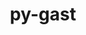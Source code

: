 ---
title: "py-gast"
layout: cache
categories: [package, develop-2024-12-22]
meta: {"versions": ["0.5.4"], "compilers": ["gcc@=11.4.0", "gcc@=12.3.0", "gcc@=13.2.0", "gcc@=9.4.0", "oneapi@=2024.2.1"], "oss": ["ubuntu20.04", "ubuntu22.04", "ubuntu24.04"], "platforms": ["linux"], "targets": ["aarch64", "neoverse_v2", "ppc64le", "x86_64_v3"], "stacks": ["e4s", "e4s-neoverse-v2", "e4s-oneapi", "e4s-power", "ml-linux-aarch64-cpu", "ml-linux-aarch64-cuda", "ml-linux-x86_64-cpu", "ml-linux-x86_64-cuda", "ml-linux-x86_64-rocm", "root", "tutorial"], "num_specs": 25, "num_specs_by_stack": {"e4s-power": 4, "root": 25, "e4s-neoverse-v2": 2, "e4s": 5, "tutorial": 1, "e4s-oneapi": 3, "ml-linux-aarch64-cuda": 5, "ml-linux-aarch64-cpu": 5, "ml-linux-x86_64-cuda": 5, "ml-linux-x86_64-cpu": 5, "ml-linux-x86_64-rocm": 5}}
spec_details: [{"hash": "cggdr3xbpkkvmtobmlsfkhjltj6jpeb7", "compiler": "gcc@=9.4.0", "versions": ["0.5.4"], "os": "ubuntu20.04", "platform": "linux", "target": "ppc64le", "variants": ["build_system=python_pip"], "stacks": ["e4s-power", "root"], "size": "-", "tarball": "https://binaries.spack.io/develop-2024-12-22/build_cache/linux-ubuntu20.04-ppc64le/gcc-9.4.0/py-gast-0.5.4/linux-ubuntu20.04-ppc64le-gcc-9.4.0-py-gast-0.5.4-cggdr3xbpkkvmtobmlsfkhjltj6jpeb7.spack"}, {"hash": "sxzdxlrwewtmjctvtn7ycjmx6vmmr3ie", "compiler": "gcc@=9.4.0", "versions": ["0.5.4"], "os": "ubuntu20.04", "platform": "linux", "target": "ppc64le", "variants": ["build_system=python_pip"], "stacks": ["e4s-power", "root"], "size": "-", "tarball": "https://binaries.spack.io/develop-2024-12-22/build_cache/linux-ubuntu20.04-ppc64le/gcc-9.4.0/py-gast-0.5.4/linux-ubuntu20.04-ppc64le-gcc-9.4.0-py-gast-0.5.4-sxzdxlrwewtmjctvtn7ycjmx6vmmr3ie.spack"}, {"hash": "q6kqfqwlaz43f5jpupfcy2r7rh3l7ep4", "compiler": "gcc@=9.4.0", "versions": ["0.5.4"], "os": "ubuntu20.04", "platform": "linux", "target": "ppc64le", "variants": ["build_system=python_pip"], "stacks": ["e4s-power", "root"], "size": "-", "tarball": "https://binaries.spack.io/develop-2024-12-22/build_cache/linux-ubuntu20.04-ppc64le/gcc-9.4.0/py-gast-0.5.4/linux-ubuntu20.04-ppc64le-gcc-9.4.0-py-gast-0.5.4-q6kqfqwlaz43f5jpupfcy2r7rh3l7ep4.spack"}, {"hash": "xowftugmgoxhd2imihktj3xcaxsspr2g", "compiler": "gcc@=9.4.0", "versions": ["0.5.4"], "os": "ubuntu20.04", "platform": "linux", "target": "ppc64le", "variants": ["build_system=python_pip"], "stacks": ["e4s-power", "root"], "size": "-", "tarball": "https://binaries.spack.io/develop-2024-12-22/build_cache/linux-ubuntu20.04-ppc64le/gcc-9.4.0/py-gast-0.5.4/linux-ubuntu20.04-ppc64le-gcc-9.4.0-py-gast-0.5.4-xowftugmgoxhd2imihktj3xcaxsspr2g.spack"}, {"hash": "dlojz7ifvxb6eqkmrixz7oytshs7fm2v", "compiler": "gcc@=11.4.0", "versions": ["0.5.4"], "os": "ubuntu22.04", "platform": "linux", "target": "neoverse_v2", "variants": ["build_system=python_pip"], "stacks": ["e4s-neoverse-v2", "root"], "size": "-", "tarball": "https://binaries.spack.io/develop-2024-12-22/build_cache/linux-ubuntu22.04-neoverse_v2/gcc-11.4.0/py-gast-0.5.4/linux-ubuntu22.04-neoverse_v2-gcc-11.4.0-py-gast-0.5.4-dlojz7ifvxb6eqkmrixz7oytshs7fm2v.spack"}, {"hash": "vcqwsubl25hvqbupebxagzdzed5phfho", "compiler": "gcc@=11.4.0", "versions": ["0.5.4"], "os": "ubuntu22.04", "platform": "linux", "target": "neoverse_v2", "variants": ["build_system=python_pip"], "stacks": ["e4s-neoverse-v2", "root"], "size": "-", "tarball": "https://binaries.spack.io/develop-2024-12-22/build_cache/linux-ubuntu22.04-neoverse_v2/gcc-11.4.0/py-gast-0.5.4/linux-ubuntu22.04-neoverse_v2-gcc-11.4.0-py-gast-0.5.4-vcqwsubl25hvqbupebxagzdzed5phfho.spack"}, {"hash": "t5qn6t5xujf2lhaxwse3if4kh2i245vo", "compiler": "gcc@=11.4.0", "versions": ["0.5.4"], "os": "ubuntu22.04", "platform": "linux", "target": "x86_64_v3", "variants": ["build_system=python_pip"], "stacks": ["e4s", "root"], "size": "-", "tarball": "https://binaries.spack.io/develop-2024-12-22/build_cache/linux-ubuntu22.04-x86_64_v3/gcc-11.4.0/py-gast-0.5.4/linux-ubuntu22.04-x86_64_v3-gcc-11.4.0-py-gast-0.5.4-t5qn6t5xujf2lhaxwse3if4kh2i245vo.spack"}, {"hash": "b6vyvzxlwsubq5dvl5dct7uck7gwutct", "compiler": "gcc@=11.4.0", "versions": ["0.5.4"], "os": "ubuntu22.04", "platform": "linux", "target": "x86_64_v3", "variants": ["build_system=python_pip"], "stacks": ["e4s", "root"], "size": "-", "tarball": "https://binaries.spack.io/develop-2024-12-22/build_cache/linux-ubuntu22.04-x86_64_v3/gcc-11.4.0/py-gast-0.5.4/linux-ubuntu22.04-x86_64_v3-gcc-11.4.0-py-gast-0.5.4-b6vyvzxlwsubq5dvl5dct7uck7gwutct.spack"}, {"hash": "woflqdhyjfslda7i3etqtt7gf2rhdr7x", "compiler": "gcc@=11.4.0", "versions": ["0.5.4"], "os": "ubuntu22.04", "platform": "linux", "target": "x86_64_v3", "variants": ["build_system=python_pip"], "stacks": ["e4s", "root"], "size": "-", "tarball": "https://binaries.spack.io/develop-2024-12-22/build_cache/linux-ubuntu22.04-x86_64_v3/gcc-11.4.0/py-gast-0.5.4/linux-ubuntu22.04-x86_64_v3-gcc-11.4.0-py-gast-0.5.4-woflqdhyjfslda7i3etqtt7gf2rhdr7x.spack"}, {"hash": "uhmtw5pedhxajazdjjtmpauqfx7pmmkj", "compiler": "gcc@=11.4.0", "versions": ["0.5.4"], "os": "ubuntu22.04", "platform": "linux", "target": "x86_64_v3", "variants": ["build_system=python_pip"], "stacks": ["e4s", "root"], "size": "-", "tarball": "https://binaries.spack.io/develop-2024-12-22/build_cache/linux-ubuntu22.04-x86_64_v3/gcc-11.4.0/py-gast-0.5.4/linux-ubuntu22.04-x86_64_v3-gcc-11.4.0-py-gast-0.5.4-uhmtw5pedhxajazdjjtmpauqfx7pmmkj.spack"}, {"hash": "p7vtm2yj74qobfmso4oq4oakfmy2enad", "compiler": "gcc@=11.4.0", "versions": ["0.5.4"], "os": "ubuntu22.04", "platform": "linux", "target": "x86_64_v3", "variants": ["build_system=python_pip"], "stacks": ["e4s", "root"], "size": "-", "tarball": "https://binaries.spack.io/develop-2024-12-22/build_cache/linux-ubuntu22.04-x86_64_v3/gcc-11.4.0/py-gast-0.5.4/linux-ubuntu22.04-x86_64_v3-gcc-11.4.0-py-gast-0.5.4-p7vtm2yj74qobfmso4oq4oakfmy2enad.spack"}, {"hash": "mmxjewrwdfc4cmdpl7c5qywhm4dfo55d", "compiler": "gcc@=12.3.0", "versions": ["0.5.4"], "os": "ubuntu22.04", "platform": "linux", "target": "x86_64_v3", "variants": ["build_system=python_pip"], "stacks": ["root", "tutorial"], "size": "-", "tarball": "https://binaries.spack.io/develop-2024-12-22/build_cache/linux-ubuntu22.04-x86_64_v3/gcc-12.3.0/py-gast-0.5.4/linux-ubuntu22.04-x86_64_v3-gcc-12.3.0-py-gast-0.5.4-mmxjewrwdfc4cmdpl7c5qywhm4dfo55d.spack"}, {"hash": "msvrbmmgtxkkctiinlenzrb6k7d47cxt", "compiler": "oneapi@=2024.2.1", "versions": ["0.5.4"], "os": "ubuntu22.04", "platform": "linux", "target": "x86_64_v3", "variants": ["build_system=python_pip"], "stacks": ["e4s-oneapi", "root"], "size": "-", "tarball": "https://binaries.spack.io/develop-2024-12-22/build_cache/linux-ubuntu22.04-x86_64_v3/oneapi-2024.2.1/py-gast-0.5.4/linux-ubuntu22.04-x86_64_v3-oneapi-2024.2.1-py-gast-0.5.4-msvrbmmgtxkkctiinlenzrb6k7d47cxt.spack"}, {"hash": "5zyv2iatfkm3yyb3lx4ifrwl2ojgje7n", "compiler": "oneapi@=2024.2.1", "versions": ["0.5.4"], "os": "ubuntu22.04", "platform": "linux", "target": "x86_64_v3", "variants": ["build_system=python_pip"], "stacks": ["e4s-oneapi", "root"], "size": "-", "tarball": "https://binaries.spack.io/develop-2024-12-22/build_cache/linux-ubuntu22.04-x86_64_v3/oneapi-2024.2.1/py-gast-0.5.4/linux-ubuntu22.04-x86_64_v3-oneapi-2024.2.1-py-gast-0.5.4-5zyv2iatfkm3yyb3lx4ifrwl2ojgje7n.spack"}, {"hash": "4zck2ickilse5gtau5ufhqapamhlodsv", "compiler": "oneapi@=2024.2.1", "versions": ["0.5.4"], "os": "ubuntu22.04", "platform": "linux", "target": "x86_64_v3", "variants": ["build_system=python_pip"], "stacks": ["e4s-oneapi", "root"], "size": "-", "tarball": "https://binaries.spack.io/develop-2024-12-22/build_cache/linux-ubuntu22.04-x86_64_v3/oneapi-2024.2.1/py-gast-0.5.4/linux-ubuntu22.04-x86_64_v3-oneapi-2024.2.1-py-gast-0.5.4-4zck2ickilse5gtau5ufhqapamhlodsv.spack"}, {"hash": "6hunah5oehezukzv53rr6w2yqe5zqipu", "compiler": "gcc@=13.2.0", "versions": ["0.5.4"], "os": "ubuntu24.04", "platform": "linux", "target": "aarch64", "variants": ["build_system=python_pip"], "stacks": ["ml-linux-aarch64-cuda", "root", "ml-linux-aarch64-cpu"], "size": "-", "tarball": "https://binaries.spack.io/develop-2024-12-22/build_cache/linux-ubuntu24.04-aarch64/gcc-13.2.0/py-gast-0.5.4/linux-ubuntu24.04-aarch64-gcc-13.2.0-py-gast-0.5.4-6hunah5oehezukzv53rr6w2yqe5zqipu.spack"}, {"hash": "hgdi2ai54akhssgbjymgqeyno6mdkh22", "compiler": "gcc@=13.2.0", "versions": ["0.5.4"], "os": "ubuntu24.04", "platform": "linux", "target": "aarch64", "variants": ["build_system=python_pip"], "stacks": ["ml-linux-aarch64-cuda", "root", "ml-linux-aarch64-cpu"], "size": "-", "tarball": "https://binaries.spack.io/develop-2024-12-22/build_cache/linux-ubuntu24.04-aarch64/gcc-13.2.0/py-gast-0.5.4/linux-ubuntu24.04-aarch64-gcc-13.2.0-py-gast-0.5.4-hgdi2ai54akhssgbjymgqeyno6mdkh22.spack"}, {"hash": "4zfhyjut76px2s736xovre2a7vj3gdfk", "compiler": "gcc@=13.2.0", "versions": ["0.5.4"], "os": "ubuntu24.04", "platform": "linux", "target": "aarch64", "variants": ["build_system=python_pip"], "stacks": ["ml-linux-aarch64-cuda", "root", "ml-linux-aarch64-cpu"], "size": "-", "tarball": "https://binaries.spack.io/develop-2024-12-22/build_cache/linux-ubuntu24.04-aarch64/gcc-13.2.0/py-gast-0.5.4/linux-ubuntu24.04-aarch64-gcc-13.2.0-py-gast-0.5.4-4zfhyjut76px2s736xovre2a7vj3gdfk.spack"}, {"hash": "udtajof4dm2nswmoe53utwbeyn6ouqlw", "compiler": "gcc@=13.2.0", "versions": ["0.5.4"], "os": "ubuntu24.04", "platform": "linux", "target": "aarch64", "variants": ["build_system=python_pip"], "stacks": ["ml-linux-aarch64-cuda", "root", "ml-linux-aarch64-cpu"], "size": "-", "tarball": "https://binaries.spack.io/develop-2024-12-22/build_cache/linux-ubuntu24.04-aarch64/gcc-13.2.0/py-gast-0.5.4/linux-ubuntu24.04-aarch64-gcc-13.2.0-py-gast-0.5.4-udtajof4dm2nswmoe53utwbeyn6ouqlw.spack"}, {"hash": "hmjgzhxit4j2obdrrrbqjrzwc23yw4vs", "compiler": "gcc@=13.2.0", "versions": ["0.5.4"], "os": "ubuntu24.04", "platform": "linux", "target": "aarch64", "variants": ["build_system=python_pip"], "stacks": ["ml-linux-aarch64-cuda", "root", "ml-linux-aarch64-cpu"], "size": "-", "tarball": "https://binaries.spack.io/develop-2024-12-22/build_cache/linux-ubuntu24.04-aarch64/gcc-13.2.0/py-gast-0.5.4/linux-ubuntu24.04-aarch64-gcc-13.2.0-py-gast-0.5.4-hmjgzhxit4j2obdrrrbqjrzwc23yw4vs.spack"}, {"hash": "64r6evz5dgtntfx44snmk5n62jevbuhc", "compiler": "gcc@=13.2.0", "versions": ["0.5.4"], "os": "ubuntu24.04", "platform": "linux", "target": "x86_64_v3", "variants": ["build_system=python_pip"], "stacks": ["ml-linux-x86_64-cuda", "ml-linux-x86_64-cpu", "ml-linux-x86_64-rocm", "root"], "size": "-", "tarball": "https://binaries.spack.io/develop-2024-12-22/build_cache/linux-ubuntu24.04-x86_64_v3/gcc-13.2.0/py-gast-0.5.4/linux-ubuntu24.04-x86_64_v3-gcc-13.2.0-py-gast-0.5.4-64r6evz5dgtntfx44snmk5n62jevbuhc.spack"}, {"hash": "ceumvyja7hwdigiblmbnkxqza6y4xutg", "compiler": "gcc@=13.2.0", "versions": ["0.5.4"], "os": "ubuntu24.04", "platform": "linux", "target": "x86_64_v3", "variants": ["build_system=python_pip"], "stacks": ["ml-linux-x86_64-cuda", "ml-linux-x86_64-cpu", "ml-linux-x86_64-rocm", "root"], "size": "-", "tarball": "https://binaries.spack.io/develop-2024-12-22/build_cache/linux-ubuntu24.04-x86_64_v3/gcc-13.2.0/py-gast-0.5.4/linux-ubuntu24.04-x86_64_v3-gcc-13.2.0-py-gast-0.5.4-ceumvyja7hwdigiblmbnkxqza6y4xutg.spack"}, {"hash": "qi4c4awvof5xmueaovwderwiautplquk", "compiler": "gcc@=13.2.0", "versions": ["0.5.4"], "os": "ubuntu24.04", "platform": "linux", "target": "x86_64_v3", "variants": ["build_system=python_pip"], "stacks": ["ml-linux-x86_64-cuda", "ml-linux-x86_64-cpu", "ml-linux-x86_64-rocm", "root"], "size": "-", "tarball": "https://binaries.spack.io/develop-2024-12-22/build_cache/linux-ubuntu24.04-x86_64_v3/gcc-13.2.0/py-gast-0.5.4/linux-ubuntu24.04-x86_64_v3-gcc-13.2.0-py-gast-0.5.4-qi4c4awvof5xmueaovwderwiautplquk.spack"}, {"hash": "vtkqnoia5tqw4bsis3et4baolqjsao7u", "compiler": "gcc@=13.2.0", "versions": ["0.5.4"], "os": "ubuntu24.04", "platform": "linux", "target": "x86_64_v3", "variants": ["build_system=python_pip"], "stacks": ["ml-linux-x86_64-cuda", "ml-linux-x86_64-cpu", "ml-linux-x86_64-rocm", "root"], "size": "-", "tarball": "https://binaries.spack.io/develop-2024-12-22/build_cache/linux-ubuntu24.04-x86_64_v3/gcc-13.2.0/py-gast-0.5.4/linux-ubuntu24.04-x86_64_v3-gcc-13.2.0-py-gast-0.5.4-vtkqnoia5tqw4bsis3et4baolqjsao7u.spack"}, {"hash": "atgbf7emgi7poxkijxrabxheymree7sl", "compiler": "gcc@=13.2.0", "versions": ["0.5.4"], "os": "ubuntu24.04", "platform": "linux", "target": "x86_64_v3", "variants": ["build_system=python_pip"], "stacks": ["ml-linux-x86_64-cuda", "ml-linux-x86_64-cpu", "ml-linux-x86_64-rocm", "root"], "size": "-", "tarball": "https://binaries.spack.io/develop-2024-12-22/build_cache/linux-ubuntu24.04-x86_64_v3/gcc-13.2.0/py-gast-0.5.4/linux-ubuntu24.04-x86_64_v3-gcc-13.2.0-py-gast-0.5.4-atgbf7emgi7poxkijxrabxheymree7sl.spack"}]
---